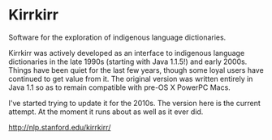 
Kirrkirr
========

Software for the exploration of indigenous language dictionaries.

Kirrkirr was actively developed as an interface to indigenous language dictionaries in the late 1990s (starting with Java 1.1.5!) and early 2000s. Things have been quiet for the last few years, though some loyal users have continued to get value from it. The original version was written entirely in Java 1.1 so as to remain compatible with pre-OS X PowerPC Macs.

I've started trying to update it for the 2010s. The version here is the current attempt. At the moment it runs about as well as it ever did.

http://nlp.stanford.edu/kirrkirr/

